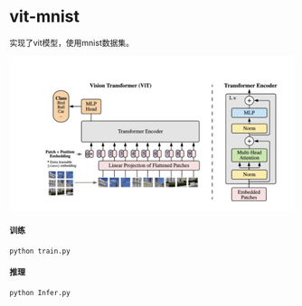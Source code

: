 # vit-mnist

实现了vit模型，使用mnist数据集。

![vit](./pic/vit.png)

#### 训练

```shell
python train.py
```



#### 推理

```shell
python Infer.py
```

